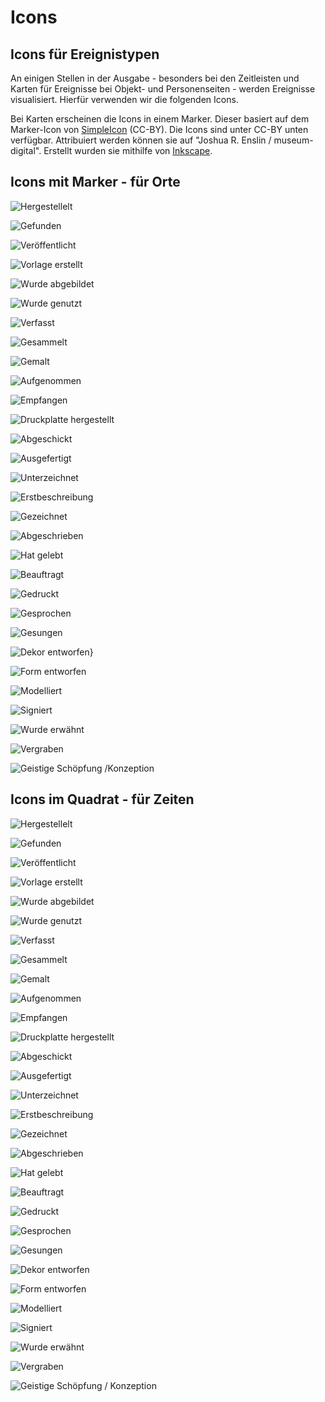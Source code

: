 # Icons

## Icons für Ereignistypen

An einigen Stellen in der Ausgabe - besonders bei den Zeitleisten und
Karten für Ereignisse bei Objekt- und Personenseiten - werden Ereignisse
visualisiert. Hierfür verwenden wir die folgenden Icons.

Bei Karten erscheinen die Icons in einem Marker. Dieser basiert auf dem
Marker-Icon von
[SimpleIcon](https://www.flaticon.com/packs/simpleicon-places) (CC-BY).
Die Icons sind unter CC-BY unten verfügbar. Attribuiert werden können
sie auf \"Joshua R. Enslin / museum-digital\". Erstellt wurden sie
mithilfe von [Inkscape](https://inkscape.org/).

Icons mit Marker - für Orte
---------------------------

![Hergestellelt](../assets//icons/events/Event-1.svg)

![Gefunden](../assets//icons/events/Event-2.svg)

![Veröffentlicht](../assets//icons/events/Event-3.svg)

![Vorlage erstellt](../assets//icons/events/Event-4.svg)

![Wurde abgebildet](../assets//icons/events/Event-5.svg)

![Wurde genutzt](../assets//icons/events/Event-6.svg)

![Verfasst](../assets//icons/events/Event-7.svg)

![Gesammelt](../assets//icons/events/Event-8.svg)

![Gemalt](../assets//icons/events/Event-9.svg)

![Aufgenommen](../assets//icons/events/Event-10.svg)

![Empfangen](../assets//icons/events/Event-11.svg)

![Druckplatte hergestellt](../assets//icons/events/Event-12.svg)

![Abgeschickt](../assets//icons/events/Event-13.svg)

![Ausgefertigt](../assets//icons/events/Event-14.svg)

![Unterzeichnet](../assets//icons/events/Event-15.svg)

![Erstbeschreibung](../assets//icons/events/Event-16.svg)

![Gezeichnet](../assets//icons/events/Event-19.svg)

![Abgeschrieben](../assets//icons/events/Event-20.svg)

![Hat gelebt](../assets//icons/events/Event-21.svg)

![Beauftragt](../assets//icons/events/Event-25.svg)

![Gedruckt](../assets//icons/events/Event-26.svg)

![Gesprochen](../assets//icons/events/Event-27.svg)

![Gesungen](../assets//icons/events/Event-28.svg)

![Dekor entworfen](../assets//icons/events/Event-29.svg)}

![Form entworfen](../assets//icons/events/Event-30.svg)

![Modelliert](../assets//icons/events/Event-31.svg)

![Signiert](../assets//icons/events/Event-32.svg)

![Wurde erwähnt](../assets//icons/events/Event-33.svg)

![Vergraben](../assets//icons/events/Event-34.svg)

![Geistige Schöpfung /Konzeption](../assets//icons/events/Event-35.svg)

Icons im Quadrat - für Zeiten
-----------------------------

![Hergestellelt](../assets//icons/events/Event-1_times.svg)

![Gefunden](../assets//icons/events/Event-2_times.svg)

![Veröffentlicht](../assets//icons/events/Event-3_times.svg)

![Vorlage erstellt](../assets//icons/events/Event-4_times.svg)

![Wurde abgebildet](../assets//icons/events/Event-5_times.svg)

![Wurde genutzt](../assets//icons/events/Event-6_times.svg)

![Verfasst](../assets//icons/events/Event-7_times.svg)

![Gesammelt](../assets//icons/events/Event-8_times.svg)

![Gemalt](../assets//icons/events/Event-9_times.svg)

![Aufgenommen](../assets//icons/events/Event-10_times.svg)

![Empfangen](../assets//icons/events/Event-11_times.svg)

![Druckplatte hergestellt](../assets//icons/events/Event-12_times.svg)

![Abgeschickt](../assets//icons/events/Event-13_times.svg)

![Ausgefertigt](../assets//icons/events/Event-14_times.svg)

![Unterzeichnet](../assets//icons/events/Event-15_times.svg)

![Erstbeschreibung](../assets//icons/events/Event-16_times.svg)

![Gezeichnet](../assets//icons/events/Event-19_times.svg)

![Abgeschrieben](../assets//icons/events/Event-20_times.svg)

![Hat gelebt](../assets//icons/events/Event-21_times.svg)

![Beauftragt](../assets//icons/events/Event-25_times.svg)

![Gedruckt](../assets//icons/events/Event-26_times.svg)

![Gesprochen](../assets//icons/events/Event-27_times.svg)

![Gesungen](../assets//icons/events/Event-28_times.svg)

![Dekor entworfen](../assets//icons/events/Event-29_times.svg)

![Form entworfen](../assets//icons/events/Event-30_times.svg)

![Modelliert](../assets//icons/events/Event-31_times.svg)

![Signiert](../assets//icons/events/Event-32_times.svg)

![Wurde erwähnt](../assets//icons/events/Event-33_times.svg)

![Vergraben](../assets//icons/events/Event-34_times.svg)

![Geistige Schöpfung / Konzeption](../assets//icons/events/Event-35_times.svg)
